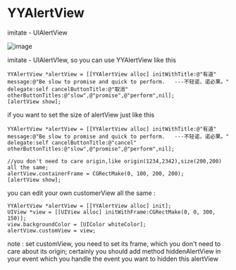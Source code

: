 # YYAlertView
imitate - UIAlertView

![image](https://github.com/YYXuelangwang/YYAlertView/blob/master/test.gif)

imitate - UIAlertVIew, so you can use YYAlertView like this 

    YYAlertView *alertView = [[YYAlertView alloc] initWithTitle:@"有道" message:@"Be slow to promise and quick to perform.   ---不轻诺，诺必果。" delegate:self cancelButtonTitle:@"取消" otherButtonTitles:@"slow",@"promise",@"perform",nil];
    [alertView show];

if you want to set the size of alertView just like this 

    YYAlertView *alertView = [[YYAlertView alloc] initWithTitle:@"有道" message:@"Be slow to promise and quick to perform.   ---不轻诺，诺必果。" delegate:self cancelButtonTitle:@"cancel" otherButtonTitles:@"slow",@"promise",@"perform",nil];
    
    //you don't need to care origin,like origin(1234,2342),size(200,200) all the same;
    alertView.containerFrame = CGRectMake(0, 100, 200, 200);
    [alertView show];

you can edit your own customerView all the same :

    YYAlertView *alertView = [[YYAlertView alloc] init];
    UIView *view = [[UIView alloc] initWithFrame:CGRectMake(0, 0, 300, 150)];
    view.backgroundColor = [UIColor whiteColor];
    alertView.customView = view;

note :  set customView, you need to set its frame, which you don't need to care about its origin; certainly you should add method hiddenAlertView in your event which you handle the event you want to hidden this alertView
